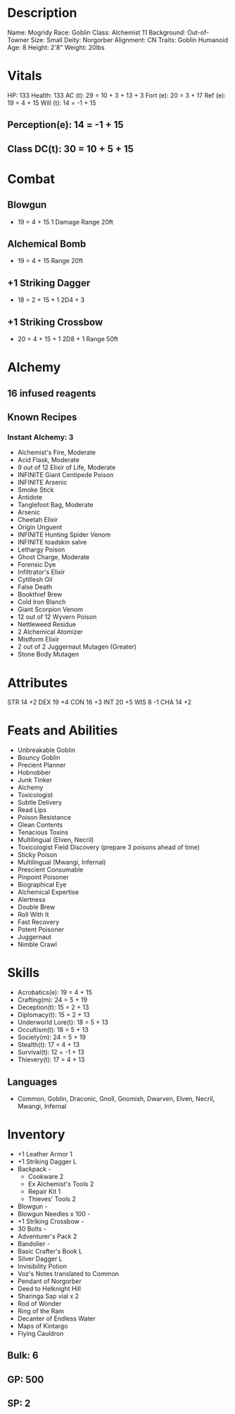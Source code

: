 <!-- markdownlint-disable MD004 -->
<!-- markdownlint-disable MD024 -->
<!-- markdownlint-disable MD025 -->
<!-- markdownlint-disable MD030 -->
<!-- markdownlint-disable MD036 -->

# Description

 Name:       Mogridy
 Race:       Goblin
 Class:      Alchemist 11
 Background: Out-of-Towner
 Size:       Small
 Deity:      Norgorber
 Alignment:  CN
 Traits:     Goblin Humanoid
 Age:        8
 Height:     2'8"
 Weight:     20lbs

# Vitals

 HP:       133
 Health:   133
 AC (t):   29 = 10 + 3 + 13 + 3
 Fort (e): 20 =  3 + 17
 Ref (e):  19 =  4 + 15
 Will (t): 14 = -1 + 15

## Perception(e): 14 = -1 + 15

## Class DC(t): 30 = 10 + 5 + 15

# Combat

## Blowgun

+ 19 = 4 + 15
 1 Damage
 Range 20ft

## Alchemical Bomb

+ 19 = 4 + 15
 Range 20ft

## +1 Striking Dagger

+ 18 = 2 + 15 + 1
 2D4 + 3

## +1 Striking Crossbow

+ 20 = 4 + 15 + 1
 2D8 + 1
 Range 50ft

# Alchemy

## 16 infused reagents

## Known Recipes

### Instant Alchemy: 3

-   Alchemist's Fire, Moderate
-   Acid Flask, Moderate
- 9 out of 12 Elixir of Life, Moderate
-   INFINITE Giant Centipede Poison
-   INFINITE Arsenic
-   Smoke Stick
-   Antidote
-   Tanglefoot Bag, Moderate
-   Arsenic
-   Cheetah Elixir
-   Origin Unguent
-   INFINITE Hunting Spider Venom
-   INFINITE toadskin salve
-   Lethargy Poison
-   Ghost Charge, Moderate
-   Forensic Dye
-   Infiltrator's Elixir
-   Cytillesh Oil
-   False Death
-   Bookthief Brew
-   Cold Iron Blanch
-   Giant Scorpion Venom
- 12 out of 12 Wyvern Poison
-   Nettleweed Residue
- 2 Alchemical Atomizer
-   Mistform Elixir
- 2 out of 2 Juggernaut Mutagen (Greater)
- Stone Body Mutagen

# Attributes

STR 14 +2
DEX 19 +4
CON 16 +3
INT 20 +5
WIS 8  -1
CHA 14 +2

# Feats and Abilities

- Unbreakable Goblin
- Bouncy Goblin
- Precient Planner
- Hobnobber
- Junk Tinker
- Alchemy
- Toxicologist
- Subtle Delivery
- Read Lips
- Poison Resistance
- Glean Contents
- Tenacious Toxins
- Multilingual (Elven, Necril)
- Toxicologist Field Discovery (prepare 3 poisons ahead of time)
- Sticky Poison
- Multilingual (Mwangi, Infernal)
- Prescient Consumable
- Pinpoint Poisoner
- Biographical Eye
- Alchemical Expertise
- Alertness
- Double Brew
- Roll With It
- Fast Recovery
- Potent Poisoner
- Juggernaut
- Nimble Crawl

# Skills

- Acrobatics(e):      19 =  4 + 15
- Crafting(m):        24 =  5 + 19
- Deception(t):       15 =  2 + 13
- Diplomacy(t):       15 =  2 + 13
- Underworld Lore(t): 18 =  5 + 13
- Occultism(t):       18 =  5 + 13
- Society(m):         24 =  5 + 19
- Stealth(t):         17 =  4 + 13
- Survival(t):        12 = -1 + 13
- Thievery(t):        17 =  4 + 13

## Languages

- Common, Goblin, Draconic, Gnoll, Gnomish, Dwarven, Elven, Necril, Mwangi, Infernal

# Inventory

- +1 Leather Armor          1
- +1 Striking Dagger        L
- Backpack                  -
  - Cookware                2
  - Ex Alchemist's Tools    2
  - Repair Kit              1
  - Thieves' Tools          2
- Blowgun                   -
- Blowgun Needles x 100     -
- +1 Striking Crossbow      - 
- 30 Bolts                  -
- Adventurer's Pack         2
- Bandolier                 -
- Basic Crafter's Book      L
- Silver Dagger             L
- Invisibility Potion
- Voz's Notes translated to Common
- Pendant of Norgorber
- Deed to Helknight Hill
- Sharinga Sap vial x 2
- Rod of Wonder
- Ring of the Ram
- Decanter of Endless Water
- Maps of Kintargo
- Flying Cauldron


## Bulk: 6

## GP: 500

## SP: 2
